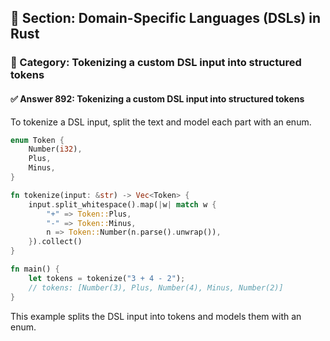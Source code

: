 ## 📘 Section: Domain-Specific Languages (DSLs) in Rust  
### 🔹 Category: Tokenizing a custom DSL input into structured tokens  
#### ✅ Answer 892: Tokenizing a custom DSL input into structured tokens

To tokenize a DSL input, split the text and model each part with an enum.

```rust
enum Token {
    Number(i32),
    Plus,
    Minus,
}

fn tokenize(input: &str) -> Vec<Token> {
    input.split_whitespace().map(|w| match w {
        "+" => Token::Plus,
        "-" => Token::Minus,
        n => Token::Number(n.parse().unwrap()),
    }).collect()
}

fn main() {
    let tokens = tokenize("3 + 4 - 2");
    // tokens: [Number(3), Plus, Number(4), Minus, Number(2)]
}
```

This example splits the DSL input into tokens and models them with an enum.
